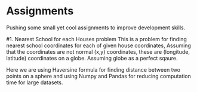 # Assignments
Pushing some small yet cool assignments to improve development skills.


#1. Nearest School for each Houses problem 
This is a problem for finding nearest school coordinates for each of given house coordinates, Assuming that the coordinates are not normal (x,y) coordinates, these are (longitude, latitude) coordinates on a globe. Assuming globe as a perfect sqaure.

Here we are using Haversine formula for finding distance between two points on a sphere and using Numpy and Pandas for reducing computation time for large datasets.
